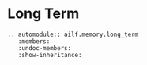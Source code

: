 # Long Term

```{eval-rst}
.. automodule:: ailf.memory.long_term
   :members:
   :undoc-members:
   :show-inheritance:
```
